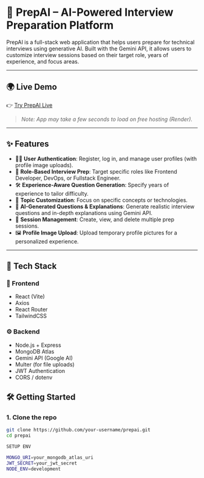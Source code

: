 # 🧠 PrepAI – AI-Powered Interview Preparation Platform

PrepAI is a full-stack web application that helps users prepare for technical interviews using generative AI. Built with the Gemini API, it allows users to customize interview sessions based on their target role, years of experience, and focus areas.

---

## 🌍 Live Demo

👉 [Try PrepAI Live](https://prepai-9fom.onrender.com)  
> _Note: App may take a few seconds to load on free hosting (Render)._

---

## ✨ Features

- 🧑‍💻 **User Authentication**: Register, log in, and manage user profiles (with profile image uploads).
- 🎯 **Role-Based Interview Prep**: Target specific roles like Frontend Developer, DevOps, or Fullstack Engineer.
- 🛠️ **Experience-Aware Question Generation**: Specify years of experience to tailor difficulty.
- 🧩 **Topic Customization**: Focus on specific concepts or technologies.
- 💬 **AI-Generated Questions & Explanations**: Generate realistic interview questions and in-depth explanations using Gemini API.
- 📁 **Session Management**: Create, view, and delete multiple prep sessions.
- 🖼️ **Profile Image Upload**: Upload temporary profile pictures for a personalized experience.

---

## 🚀 Tech Stack

### 🧩 Frontend
- React (Vite)
- Axios
- React Router
- TailwindCSS

### ⚙️ Backend
- Node.js + Express
- MongoDB Atlas
- Gemini API (Google AI)
- Multer (for file uploads)
- JWT Authentication
- CORS / dotenv


## 🛠️ Getting Started

### 1. Clone the repo

```bash
git clone https://github.com/your-username/prepai.git
cd prepai

SETUP ENV

MONGO_URI=your_mongodb_atlas_uri
JWT_SECRET=your_jwt_secret
NODE_ENV=development

